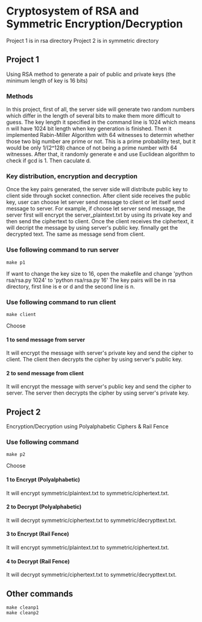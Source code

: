 # Cryptosystem of RSA and Symmetric Encryption/Decryption
Project 1 is in rsa directory
Project 2 is in symmetric directory

## Project 1
Using RSA method to generate a pair of public and private keys (the minimum length of key is 16 bits)
### Methods
In this project, first of all, the server side will generate two random numbers which differ in the length of several bits to make them more difficult to guess. The key length it specified in the command line is 1024 which means n will have 1024 bit length when key generation is finished. Then it implemented Rabin-Miller Algorithm with 64 witnesses to determin whether those two big number are prime or not. This is a prime probability test, but it would be only 1/(2^128) chance of not being a prime number with 64 witnesses. After that, it randomly generate e and use Euclidean algorithm to check if gcd is 1. Then caculate d.


### Key distribution, encryption and decryption 
Once the key pairs generated, the server side will distribute public key to client side through socket connection. After client side receives the public key, user can choose let server send message to client or let itself send message to server. For example, if choose let server send message, the server first will encrypt the server_plaintext.txt by using its private key and then send the ciphertext to client. Once the client receives the ciphertext, it will decript the message by using server's public key. finnally get the decrypted text. The same as message send from client.

### Use following command to run server
```
make p1
```
If want to change the key size to 16, open the makefile and change 'python rsa/rsa.py 1024' to 'python rsa/rsa.py 16'
The key pairs will be in rsa directory, first line is e or d and the second line is n.

### Use following command to run client
```
make client
```
Choose
#### 1 to send message from server
It will encrypt the message with server's private key and send the cipher to client. The client then decrypts the cipher by using server's public key.

#### 2 to send message from client
It will encrypt the message with server's public key and send the cipher to server. The server then decrypts the cipher by using server's private key.

## Project 2 
Encryption/Decryption using Polyalphabetic Ciphers & Rail Fence

### Use following command
```
make p2
```
Choose
#### 1 to Encrypt (Polyalphabetic)
It will encrypt symmetric/plaintext.txt to symmetric/ciphertext.txt.

#### 2 to Decrypt (Polyalphabetic)
It will decrypt symmetric/ciphertext.txt to symmetric/decrypttext.txt.

#### 3 to Encrypt (Rail Fence)
It will encrypt symmetric/plaintext.txt to symmetric/ciphertext.txt.

#### 4 to Decrypt (Rail Fence)
It will decrypt symmetric/ciphertext.txt to symmetric/decrypttext.txt.

## Other commands
```
make cleanp1
make cleanp2
```
